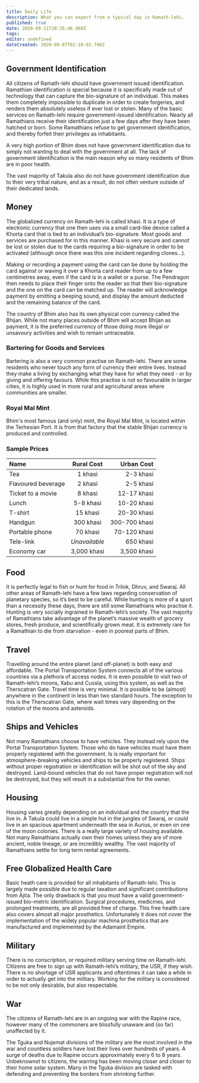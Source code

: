 ```yaml
---
title: Daily Life
description: What you can expect from a typical day in Ramath-lehi.
published: true
date: 2020-09-11T20:35:46.960Z
tags: 
editor: undefined
dateCreated: 2020-09-07T02:16:02.746Z
---
```


## Government Identification

All citizens of Ramath-lehi should have government issued identification. Ramathian identification is special because it is specifically made out of technology that can capture the bio-signature of an individual. This makes them completely impossible to duplicate in order to create forgeries, and renders them absolutely useless if ever lost or stolen. Many of the basic services on Ramath-lehi require government-issued identification. Nearly all Ramathians receive their identification just a few days after they have been hatched or born. Some Ramathians refuse to get government identification, and thereby forfeit their privileges as inhabitants.

A very high portion of Bhim does not have government identification due to simply not wanting to deal with the government at all. The lack of government identification is the main reason why so many residents of Bhim are in poor health.

The vast majority of Takula also do not have government identification due to their very tribal nature, and as a result, do not often venture outside of their dedicated lands.

## Money

The globalized currency on Ramath-lehi is called khasi. It is a type of electronic currency that one then uses via a small card-like device called a Khorta card that is tied to an individual’s bio-signature. Most goods and services are purchased for in this manner. Khasi is very secure and cannot be lost or stolen due to the cards requiring a bio-signature in order to be activated (although once there was this one incident regarding clones…).

Making or recording a payment using the card can be done by holding the card against or waving it over a Khorta card reader from up to a few centimetres away, even if the card is in a wallet or a purse. The Pendragon then needs to place their finger onto the reader so that their bio-signature and the one on the card can be matched up. The reader will acknowledge payment by emitting a beeping sound, and display the amount deducted and the remaining balance of the card.

The country of Bhim also has its own physical coin currency called the Bhijan. While not many places outside of Bhim will accept Bhijan as payment, it is the preferred currency of those doing more illegal or unsavoury activities and wish to remain untraceable.

### Bartering for Goods and Services

Bartering is also a very common practise on Ramath-lehi. There are some residents who never touch any form of currency their entire lives. Instead they make a living by exchanging what they have for what they need - or by giving and offering favours. While this practise is not so favourable in larger cities, it is highly used in more rural and agricultural areas where communities are smaller.

### Royal Mal Mint

Bhim's most famous (and only) mint, the Royal Mal Mint, is located within the Terhesian Port. It is from that factory that the stable Bhijan currency is produced and controlled.

### Sample Prices

| Name           | Rural Cost     | Urban Cost     |
| :------------- | :----------: | -----------: |
| Tea                   | 1 khasi | 2-3 khasi    |
| Flavoured beverage    | 2 khasi | 2-5 khasi |
| Ticket to a movie     | 8 khasi | 12-17 khasi |
| Lunch                 | 5-8 khasi | 10-20 khasi |
| T-shirt               | 15 khasi | 20-30 khasi |
| Handgun               | 300 khasi | 300-700 khasi |
| Portable phone        | 70 khasi | 70-120 khasi |
| Tele-link             | *Unavailable* | 650 khasi |
| Economy car           | 3,000 khasi | 3,500 khasi |

## Food

It is perfectly legal to fish or hunt for food in Trilok, Dhruv, and Swaraj. All other areas of Ramath-lehi have a few laws regarding conservation of planetary species, so it’s best to be careful. While hunting is more of a sport than a necessity these days, there are still some Ramathians who practise it. Hunting is very socially ingrained in Ramath-lehi’s society. The vast majority of Ramathians take advantage of the planet’s massive wealth of grocery stores, fresh produce, and scientifically grown meat. It is extremely rare for a Ramathian to die from starvation - even in poorest parts of Bhim.

## Travel

Travelling around the entire planet (and off-planet) is both easy and affordable. The Portal Transportation System connects all of the various countries via a plethora of access nodes. It is even possible to visit two of Ramath-lehi’s moons, Xabu and Cussla, using this system, as well as the Therscatran Gate. Travel time is very minimal. It is possible to be (almost) anywhere in the continent in less than two standard hours. The exception to this is the Therscatran Gate, where wait times vary depending on the rotation of the moons and asteroids.

## Ships and Vehicles

Not many Ramathians choose to have vehicles. They instead rely upon the Portal Transportation System. Those who do have vehicles must have them properly registered with the government. Is is really important for atmosphere-breaking vehicles and ships to be properly registered. Ships without proper registration or identification will be shot out of the sky and destroyed. Land-bound vehicles that do not have proper registration will not be destroyed, but they will result in a substantial fine for the owner.

## Housing

Housing varies greatly depending on an individual and the country that the live in. A Takula could live in a simple hut in the jungles of Swaraj, or could live in an spacious apartment underneath the sea in Aurius, or even on one of the moon colonies. There is a really large variety of housing available. Not many Ramathians actually own their homes unless they are of more ancient, noble lineage, or are incredibly wealthy. The vast majority of Ramathians settle for long term rental agreements.

## Free Globalized Health Care

Basic heath care is provided for all inhabitants of Ramath-lehi. This is largely made possible due to regular taxation and significant contributions from Ajita. The only drawback is that you must have a valid government-issued bio-metric identification. Surgical procedures, medicines, and prolonged treatments, are all provided free of charge. This free health care also covers almost all major prosthetics. Unfortunately it does not cover the implementation of the widely popular machina prosthetics that are manufactured and implemented by the Adamaint Empire.

## Military

There is no conscription, or required military serving time on Ramath-lehi. Citizens are free to sign up with Ramath-lehi’s military, the USR, if they wish. There is no shortage of USR applicants and oftentimes it can take a while in order to actually get into the military. Working for the military is considered to be not only desirable, but also respectable.

## War

The citizens of Ramath-lehi are in an ongoing war with the Rapine race, however many of the commoners are blissfully unaware and (so far) unaffected by it.

The Tguka and Nujemat divisions of the military are the most involved in the war and countless soldiers have lost their lives over hundreds of years. A surge of deaths due to Rapine occurs  approximately every 6 to 8 years. Unbeknownst to citizens, the warring has been moving closer and closer to their home solar system. Many in the Tguka division are tasked with defending and preventing the borders from shrinking further.